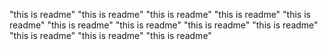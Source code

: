 "this is readme" 
"this is readme" 
"this is readme" 
"this is readme" 
"this is readme" 
"this is readme" 
"this is readme" 
"this is readme" 
"this is readme" 
"this is readme" 
"this is readme" 
"this is readme" 
